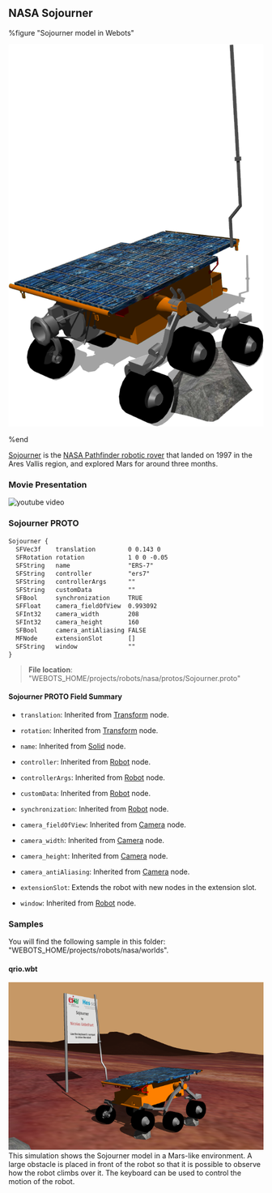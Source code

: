 ## NASA Sojourner

%figure "Sojourner model in Webots"

![model.png](images/robots/sojourner/model.png)

%end

[Sojourner](https://en.wikipedia.org/wiki/Sojourner_(rover)) is the [NASA Pathfinder robotic rover](https://www.nasa.gov/mission_pages/mars-pathfinder) that landed on 1997 in the Ares Vallis region, and explored Mars for around three months.

### Movie Presentation

![youtube video](https://www.youtube.com/watch?v=_9d_vukS0Qg)

### Sojourner PROTO

```
Sojourner {
  SFVec3f    translation         0 0.143 0
  SFRotation rotation            1 0 0 -0.05
  SFString   name                "ERS-7"
  SFString   controller          "ers7"
  SFString   controllerArgs      ""
  SFString   customData          ""
  SFBool     synchronization     TRUE
  SFFloat    camera_fieldOfView  0.993092
  SFInt32    camera_width        208
  SFInt32    camera_height       160
  SFBool     camera_antiAliasing FALSE
  MFNode     extensionSlot       []
  SFString   window              ""
}
```

> **File location**: "WEBOTS\_HOME/projects/robots/nasa/protos/Sojourner.proto"

#### Sojourner PROTO Field Summary

- `translation`: Inherited from [Transform](../reference/transform.md) node.

- `rotation`: Inherited from [Transform](../reference/transform.md) node.

- `name`: Inherited from [Solid](../reference/solid.md) node.

- `controller`: Inherited from [Robot](../reference/robot.md) node.

- `controllerArgs`: Inherited from [Robot](../reference/robot.md) node.

- `customData`: Inherited from [Robot](../reference/robot.md) node.

- `synchronization`: Inherited from [Robot](../reference/robot.md) node.

- `camera_fieldOfView`: Inherited from [Camera](../reference/camera.md) node.

- `camera_width`: Inherited from [Camera](../reference/camera.md) node.

- `camera_height`: Inherited from [Camera](../reference/camera.md) node.

- `camera_antiAliasing`: Inherited from [Camera](../reference/camera.md) node.

- `extensionSlot`: Extends the robot with new nodes in the extension slot.

- `window`: Inherited from [Robot](../reference/robot.md) node.

### Samples

You will find the following sample in this folder: "WEBOTS\_HOME/projects/robots/nasa/worlds".

#### qrio.wbt

![sojourner.wbt.png](images/robots/sojourner/sojourner.wbt.png) This simulation shows the Sojourner model in a Mars-like environment.
A large obstacle is placed in front of the robot so that it is possible to observe how the robot climbs over it.
The keyboard can be used to control the motion of the robot.
